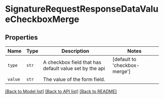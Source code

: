 # SignatureRequestResponseDataValueCheckboxMerge



## Properties
Name | Type | Description | Notes
------------ | ------------- | ------------- | -------------
| `type` | ```str``` |  A checkbox field that has default value set by the api  |  [default to 'checkbox-merge'] |
| `value` | ```str``` |  The value of the form field.  |  |

[[Back to Model list]](../README.md#documentation-for-models) [[Back to API list]](../README.md#documentation-for-api-endpoints) [[Back to README]](../README.md)


